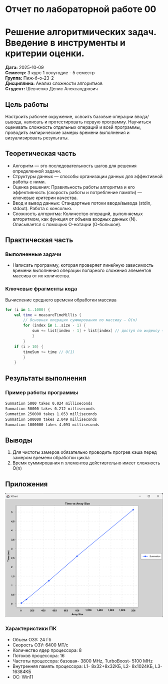 # Отчет по лабораторной работе 00 
# Решение алгоритмических задач. Введение в инструменты и критерии оценки. 

**Дата:** 2025-10-09  
**Семестр:** 3 курс 1 полугодие - 5 семестр  
**Группа:** Пиж-б-о-23-2   
**Дисциплина:** Анализ сложности алгоритмов  
**Студент:** Шевченко Денис Александрович  

## Цель работы
Настроить рабочее окружение, освоить базовые операции ввода/вывода, написать и протестировать первую программу. Научиться оценивать сложность отдельных операций и всей программы, проводить эмпирические замеры времени выполнения и визуализировать результаты. 

## Теоретическая часть
* Алгоритм — это последовательность шагов для решения определенной задачи. 
* Структуры данных — способы организации данных для эффективной работы с ними. 
* Оценка решения: Правильность работы алгоритма и его эффективность (скорость работы и потребление памяти) — ключевые критерии качества. 
* Ввод и вывод данных: Стандартные потоки ввода/вывода (stdin, stdout). Работа с консолью. 
* Сложность алгоритма: Количество операций, выполняемых алгоритмом, как функция от объема входных данных (N). Описывается с помощью О-нотации (O-большое). 

## Практическая часть

### Выполненные задачи
* Написать программу, которая проверяет линейную зависимость времени выполнения операции попарного сложения элементов массива от их количества.

### Ключевые фрагменты кода
Вычисление среднего времени обработки массива
```kotlin
for (i in 1..1000) {
    val time = measureTimeMillis {
        // Основная операция суммирования по массиву — O(n)
        for (index in 1..size - 1) {
            sum += list[index - 1] + list[index] // доступ по индексу — O(1)
            }
        }
    if (i > 10) {
        timeSum += time // O(1)
        }
    }
``` 


## Результаты выполнения

### Пример работы программы
```bash
Summation 5000 takes 0.024 milliseconds
Summation 50000 takes 0.212 milliseconds
Summation 250000 takes 1.053 milliseconds
Summation 500000 takes 2.049 milliseconds
Summation 1000000 takes 4.093 milliseconds
```

## Выводы
1. Для чистоты замеров обязательно проводить прогрев кэша перед замером времени обработки цикла
2. Время суммирования n элементов дейстивтельно имеет сложность O(n)

## Приложения
![График зависимости](./report/graph.png) 

### Характеристики ПК
* Объем ОЗУ: 24 Гб
* Скорость ОЗУ: 6400 МТ/с
* Количество ядер процессора: 8
* Потоков процессора: 16
* Частоты процессора: базовая- 3800 MHz, TurboBoost- 5100 MHz
* Внутренняя память процессора: L1- 8x32+8x32КБ, L2- 8x1024КБ, L3- 16384КБ
* ОС: Win11